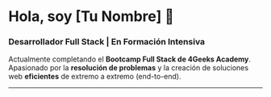# Hola, soy [Tu Nombre] 👋

### Desarrollador Full Stack | En Formación Intensiva

Actualmente completando el **Bootcamp Full Stack de 4Geeks Academy**. Apasionado por la **resolución de problemas** y la creación de soluciones web **eficientes** de extremo a extremo (end-to-end).

---

